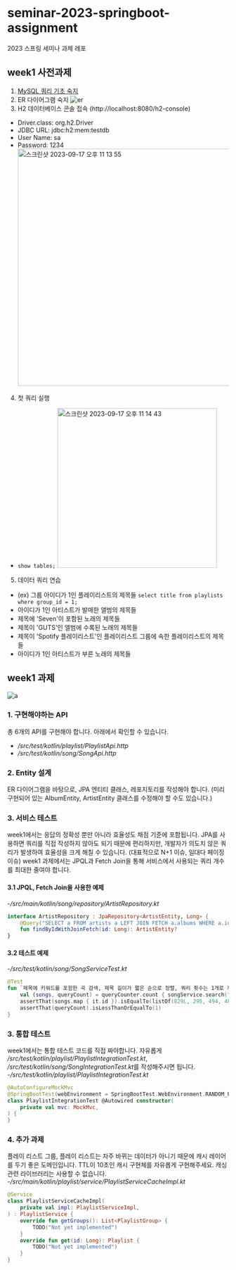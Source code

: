 # seminar-2023-springboot-assignment
2023 스프링 세미나 과제 레포
## week1 사전과제
1. [MySQL 쿼리 기초 숙지](https://cocoon1787.tistory.com/762)
2. ER 다이어그램 숙지
   ![er](https://github.com/wafflestudio/seminar-2023-springboot-assignment/assets/76547957/974e090c-166c-407a-b82f-ba95e12e1030)
3. H2 데이터베이스 콘솔 접속 (http://localhost:8080/h2-console)
- Driver.class: org.h2.Driver
- JDBC URL: jdbc:h2:mem:testdb
- User Name: sa
- Password: 1234
  <img width="539" alt="스크린샷 2023-09-17 오후 11 13 55" src="https://github.com/wafflestudio/seminar-2023-springboot-assignment/assets/76547957/02cfe627-1147-4c77-aeba-9c9ef4b3ac54">
4. 첫 쿼리 실행
- `show tables;`
  <img width="363" alt="스크린샷 2023-09-17 오후 11 14 43" src="https://github.com/wafflestudio/seminar-2023-springboot-assignment/assets/76547957/d5933f6f-7731-46fa-917b-a488d6ca8a6d">
5. 데이터 쿼리 연습
- (ex) 그룹 아이디가 1인 플레이리스트의 제목들 `select title from playlists where group_id = 1;`
- 아이디가 1인 아티스트가 발매한 앨범의 제목들
- 제목에 'Seven'이 포함된 노래의 제목들
- 제목이 'GUTS'인 앨범에 수록된 노래의 제목들
- 제목이 'Spotify 플레이리스트'인 플레이리스트 그룹에 속한 플레이리스트의 제목들
- 아이디가 1인 아티스트가 부른 노래의 제목들

## week1 과제

![a](https://github.com/wafflestudio/seminar-2023-springboot-assignment/assets/76547957/f3985c4a-3d75-4fec-88a6-9e438cee8071)


### 1. 구현해야하는 API

총 6개의 API를 구현해야 합니다. 아래에서 확인할 수 있습니다.
- */src/test/kotlin/playlist/PlaylistApi.http*
- */src/test/kotlin/song/SongApi.http*
### 2. Entity 설계
ER 다이어그램을 바탕으로, JPA 엔티티 클래스, 레포지토리를 작성해야 합니다. (미리 구현되어 있는 AlbumEntity, ArtistEntity 클래스를 수정해야 할 수도 있습니다.)
### 3. 서비스 테스트
week1에서는 응답의 정확성 뿐만 아니라 효율성도 채점 기준에 포함됩니다.
JPA를 사용하면 쿼리를 직접 작성하지 않아도 되기 때문에 편리하지만, 개발자가 의도치 않은 쿼리가 발생하여 효율성을 크게 해칠 수 있습니다. (대표적으로 N+1 이슈, 일대다 페이징 이슈)
week1 과제에서는 JPQL과 Fetch Join을 통해 서비스에서 사용되는 쿼리 개수를 최대한 줄여야 합니다.
#### 3.1 JPQL, Fetch Join을 사용한 예제
*-/src/main/kotlin/song/repository/ArtistRepository.kt*
```kotlin
interface ArtistRepository : JpaRepository<ArtistEntity, Long> {
    @Query("SELECT a FROM artists a LEFT JOIN FETCH a.albums WHERE a.id = :id")
    fun findByIdWithJoinFetch(id: Long): ArtistEntity?
}
```
#### 3.2 테스트 예제
*-/src/test/kotlin/song/SongServiceTest.kt*
```kotlin
@Test
fun `제목에 키워드를 포함한 곡 검색, 제목 길이가 짧은 순으로 정렬, 쿼리 횟수는 1개로 제한`() {
    val (songs, queryCount) = queryCounter.count { songService.search("Don't") }
    assertThat(songs.map { it.id }).isEqualTo(listOf(829L, 295, 494, 482, 523, 359, 1538, 487))
    assertThat(queryCount).isLessThanOrEqualTo(1)
}
```
### 3. 통합 테스트
week1에서는 통합 테스트 코드를 직접 짜야합니다. 자유롭게 */src/test/kotlin/playlist/PlaylistIntegrationTest.kt*, */src/test/kotlin/song/SongIntegrationTest.kt*를 작성해주시면 됩니다.
*-/src/test/kotlin/playlist/PlaylistIntegrationTest.kt*
```kotlin
@AutoConfigureMockMvc
@SpringBootTest(webEnvironment = SpringBootTest.WebEnvironment.RANDOM_PORT)
class PlaylistIntegrationTest @Autowired constructor(
    private val mvc: MockMvc,
) {
}
```
### 4. 추가 과제
플레이 리스트 그룹, 플레이 리스트는 자주 바뀌는 데이터가 아니기 때문에 캐시 레이어를 두기 좋은 도메인입니다. TTL이 10초인 캐시 구현체를 자유롭게 구현해주세요. 캐싱 관련 라이브러리는 사용할 수 없습니다.
*-/src/main/kotlin/playlist/service/PlaylistServiceCacheImpl.kt*
```kotlin
@Service
class PlaylistServiceCacheImpl(
    private val impl: PlaylistServiceImpl,
) : PlaylistService {
    override fun getGroups(): List<PlaylistGroup> {
        TODO("Not yet implemented")
    }
    override fun get(id: Long): Playlist {
        TODO("Not yet implemented")
    }
}
```